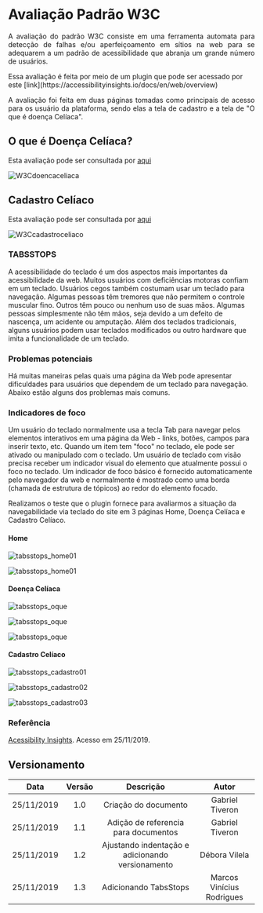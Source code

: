 # Avaliação Padrão W3C

<p align="justify">A avaliação do padrão W3C consiste em uma ferramenta automata para detecção de falhas e/ou aperfeiçoamento em sítios na web para se adequarem a um padrão de acessibilidade que abranja um grande número de usuários.</p>
Essa avaliação é feita por meio de um plugin que pode ser acessado por este [link](https://accessibilityinsights.io/docs/en/web/overview)

<p align="justify">A avaliação foi feita em duas páginas tomadas como principais de acesso para os usuário da plataforma, sendo elas a tela de cadastro e a tela de "O que é doença Celíaca".</p>

## O que é Doença Celíaca?

Esta avaliação pode ser consultada por [aqui](../assets/w3c_doencaceliaca.html)

![W3Cdoencaceliaca](../assets/img/w3c_doencaceliaca.png)

## Cadastro Celíaco

Esta avaliação pode ser consultada por [aqui](../assets/w3c_cadastro.html)

![W3Ccadastroceliaco](../assets/img/w3c_cadastroceliaco.png)

### TABSSTOPS

A acessibilidade do teclado é um dos aspectos mais importantes da acessibilidade da web. Muitos usuários com deficiências motoras confiam em um teclado. Usuários cegos também costumam usar um teclado para navegação. Algumas pessoas têm tremores que não permitem o controle muscular fino. Outros têm pouco ou nenhum uso de suas mãos. Algumas pessoas simplesmente não têm mãos, seja devido a um defeito de nascença, um acidente ou amputação. Além dos teclados tradicionais, alguns usuários podem usar teclados modificados ou outro hardware que imita a funcionalidade de um teclado.

### Problemas potenciais

Há muitas maneiras pelas quais uma página da Web pode apresentar dificuldades para usuários que dependem de um teclado para navegação. Abaixo estão alguns dos problemas mais comuns.

### Indicadores de foco

Um usuário do teclado normalmente usa a tecla Tab para navegar pelos elementos interativos em uma página da Web - links, botões, campos para inserir texto, etc. Quando um item tem "foco" no teclado, ele pode ser ativado ou manipulado com o teclado. Um usuário de teclado com visão precisa receber um indicador visual do elemento que atualmente possui o foco no teclado. Um indicador de foco básico é fornecido automaticamente pelo navegador da web e normalmente é mostrado como uma borda (chamada de estrutura de tópicos) ao redor do elemento focado.

Realizamos o teste que o plugin fornece para avaliarmos a situação da navegabilidade via teclado do site em 3 páginas Home, Doença Celíaca e Cadastro Celíaco.

#### Home

![tabsstops_home01](../assets/img/tabsstops_home01.png)

![tabsstops_home01](../assets/img/tabsstops_home02.png)


#### Doença Celíaca

![tabsstops_oque](../assets/img/tabsstops_oque01.png)

![tabsstops_oque](../assets/img/tabsstops_oque02.png)

![tabsstops_oque](../assets/img/tabsstops_oque03.png)

#### Cadastro Celíaco

![tabsstops_cadastro01](../assets/img/tabsstops_cadastro01.png)

![tabsstops_cadastro02](../assets/img/tabsstops_cadastro02.png)

![tabsstops_cadastro03](../assets/img/tabsstops_Cadastro03.png)


### Referência

[Acessibility Insights](https://accessibilityinsights.io/docs/en/web/overview). Acesso em 25/11/2019.

## Versionamento

|Data|Versão|Descrição|Autor|
|:--:|:----:|:-------:|:---:|
|25/11/2019|1.0|Criação do documento|Gabriel Tiveron|
|25/11/2019|1.1|Adição de referencia para documentos|Gabriel Tiveron|
| 25/11/2019 | 1.2    | Ajustando indentação e adicionando versionamento | Débora Vilela     |
| 25/11/2019 | 1.3    | Adicionando TabsStops | Marcos Vinícius Rodrigues     |



